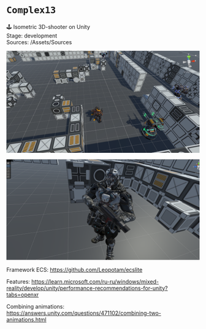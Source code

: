 # `Complex13`
🕹️ Isometric 3D-shooter on Unity    
Stage: development  
Sources: /Assets/Sources  

![prototype_screen](https://github.com/Tessecrack/Complex13/blob/master/Assets/Screenshots/TestLocation.png)

![main_hero_screen](https://github.com/Tessecrack/Complex13/blob/master/Assets/Screenshots/NewMainHeroRenegade.png)
  
Framework ECS:
https://github.com/Leopotam/ecslite
  
Features:
https://learn.microsoft.com/ru-ru/windows/mixed-reality/develop/unity/performance-recommendations-for-unity?tabs=openxr


Combining animations:
https://answers.unity.com/questions/471102/combining-two-animations.html
